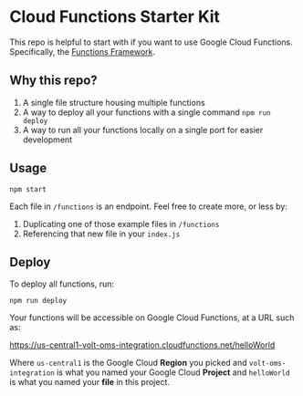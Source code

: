 # Cloud Functions Starter Kit

This repo is helpful to start with if you want to use Google Cloud Functions. Specifically, the [Functions Framework](https://cloud.google.com/functions/docs/functions-framework).

## Why this repo?

1. A single file structure housing multiple functions
2. A way to deploy all your functions with a single command `npm run deploy`
3. A way to run all your functions locally on a single port for easier development

## Usage

```shell
npm start
```

Each file in `/functions` is an endpoint. Feel free to create more, or less by:

1. Duplicating one of those example files in `/functions`
2. Referencing that new file in your `index.js`

## Deploy

To deploy all functions, run:

```shell
npm run deploy
```

Your functions will be accessible on Google Cloud Functions, at a URL such as:

https://us-central1-volt-oms-integration.cloudfunctions.net/helloWorld

Where `us-central1` is the Google Cloud **Region** you picked and `volt-oms-integration` is what you named your Google Cloud **Project** and `helloWorld` is what you named your **file** in this project.